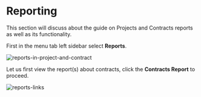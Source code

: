# Reporting

This section will discuss about the guide on Projects and Contracts reports as well as its functionality.

First in the menu tab left sidebar select **Reports**.

![reports-in-project-and-contract](/images/view/reports_in_menu.png)

Let us first view the report(s) about contracts, click the **Contracts Report** to proceed.

![reports-links](/images/report/reports_links.png)